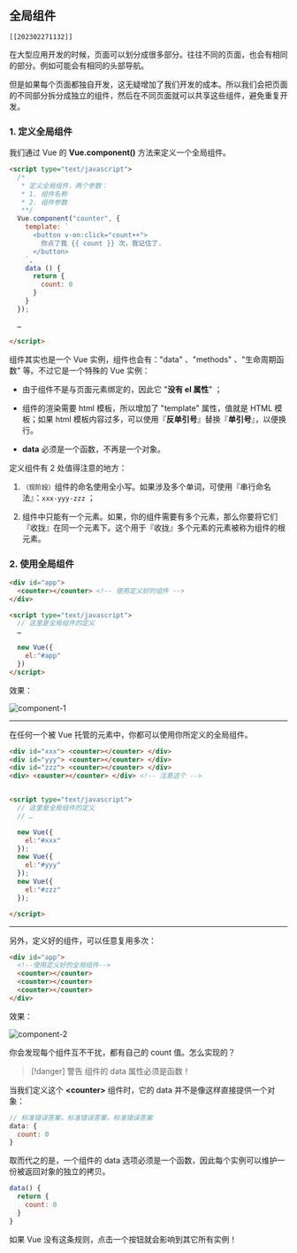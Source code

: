 ## 全局组件

```dynamic-embed
[[202302271132]]
```

在大型应用开发的时候，页面可以划分成很多部分。往往不同的页面，也会有相同的部分。例如可能会有相同的头部导航。

但是如果每个页面都独自开发，这无疑增加了我们开发的成本。所以我们会把页面的不同部分拆分成独立的组件，然后在不同页面就可以共享这些组件，避免重复开发。

### 1. 定义全局组件

我们通过 Vue 的 **Vue.component()** 方法来定义一个全局组件。

``` html
<script type="text/javascript">
  /*
   * 定义全局组件，两个参数：
   * 1. 组件名称
   * 2. 组件参数
   **/
  Vue.component("counter", {
    template: `
      <button v-on:click="count++">
        你点了我 {{ count }} 次，我记住了.
      </button>
    `,
    data () {
      return {
        count: 0
      }
    }
  });

  …

</script>
```

组件其实也是一个 Vue 实例，组件也会有："data" 、"methods" 、"生命周期函数" 等。不过它是一个特殊的 Vue 实例：

- 由于组件不是与页面元素绑定的，因此它 "**没有 el 属性**" ；

- 组件的渲染需要 html 模板，所以增加了 "template" 属性，值就是 HTML 模板；如果 html 模板内容过多，可以使用『**反单引号**』替换『**单引号**』，以便换行。

- **data** 必须是一个函数，不再是一个对象。

定义组件有 2 处值得注意的地方：

1. <small>（现阶段）</small>组件的命名使用全小写。如果涉及多个单词，可使用『串行命名法』：`xxx-yyy-zzz` ；

2. 组件中只能有一个元素。如果，你的组件需要有多个元素，那么你要将它们『收拢』在同一个元素下。这个用于『收拢』多个元素的元素被称为组件的根元素。


### 2. 使用全局组件

``` html
<div id="app">
  <counter></counter> <!-- 使用定义好的组件 -->
</div>

<script type="text/javascript">
  // 这里是全局组件的定义
  …

  new Vue({
    el:"#app"
  })
</script>
```

效果：

![component-1](https://woniumd.oss-cn-hangzhou.aliyuncs.com/java/hemiao/component-1.gif)

---


在任何一个被 Vue 托管的元素中，你都可以使用你所定义的全局组件。

``` html
<div id="xxx"> <counter></counter> </div>
<div id="yyy"> <counter></counter> </div>
<div id="zzz"> <counter></counter> </div>
<div> <counter></counter> </div> <!-- 注意这个 -->


<script type="text/javascript">
  // 这里是全局组件的定义
  // …

  new Vue({
    el:"#xxx"
  });
  new Vue({
    el:"#yyy"
  });
  new Vue({
    el:"#zzz"
  });

</script>
```


---


另外，定义好的组件，可以任意复用多次：

``` html
<div id="app">
  <!--使用定义好的全局组件-->
  <counter></counter>
  <counter></counter>
  <counter></counter>
</div>
```

效果：

![component-2](https://woniumd.oss-cn-hangzhou.aliyuncs.com/java/hemiao/20220627135103.png)

你会发现每个组件互不干扰，都有自己的 count 值。怎么实现的？

> [!danger] 警告
> 组件的 data 属性必须是函数！

当我们定义这个 **\<counter\>** 组件时，它的 data 并不是像这样直接提供一个对象：

```js
// 标准错误答案，标准错误答案，标准错误答案
data: {
  count: 0
}
```

取而代之的是，一个组件的 data 选项必须是一个函数，因此每个实例可以维护一份被返回对象的独立的拷贝。

```js
data() {
  return {
    count: 0
  }
}
```

如果 Vue 没有这条规则，点击一个按钮就会影响到其它所有实例！


